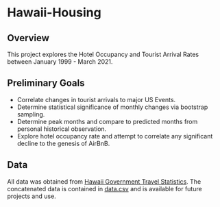 # Hawaii-Housing

## Overview

This project explores the Hotel Occupancy and Tourist Arrival Rates between January 1999 - March 2021.

## Preliminary Goals

- Correlate changes in tourist arrivals to major US Events.
- Determine statistical significance of monthly changes via bootstrap sampling.
- Determine peak months and compare to predicted months from personal historical observation.
- Explore hotel occupancy rate and attempt to correlate any significant decline to the genesis of AirBnB.

## Data

All data was obtained from [Hawaii Government Travel Statistics](https://dbedt.hawaii.gov/visitor/). The concatenated data is contained in [data.csv](https://github.com/Joshua-C-Clark/Hawaii-Housing/blob/main/data.csv) and is available for future projects and use.
